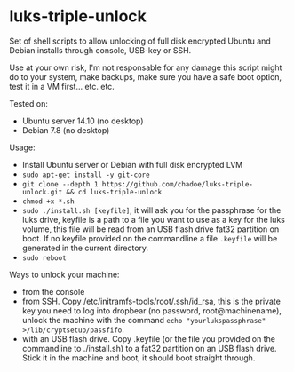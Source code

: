 # luks-triple-unlock
Set of shell scripts to allow unlocking of full disk encrypted Ubuntu and Debian installs through console, USB-key or SSH.

Use at your own risk, I'm not responsable for any damage this script might do to your system, make backups, make sure you have a safe boot option, test it in a VM first... etc. etc.

Tested on:
- Ubuntu server 14.10 (no desktop)
- Debian 7.8 (no desktop)

Usage:
- Install Ubuntu server or Debian with full disk encrypted LVM
- `sudo apt-get install -y git-core`
- `git clone --depth 1 https://github.com/chadoe/luks-triple-unlock.git && cd luks-triple-unlock`
- `chmod +x *.sh`
- `sudo ./install.sh [keyfile]`, it will ask you for the passphrase for the luks drive, keyfile is a path to a file you want to use as a key for the luks volume, this file will be read from an USB flash drive fat32 partition on boot. If no keyfile provided on the commandline a file `.keyfile` will be generated in the current directory. 
- `sudo reboot`

Ways to unlock your machine:
- from the console
- from SSH. Copy /etc/initramfs-tools/root/.ssh/id_rsa, this is the private key you need to log into dropbear (no password, root@machinename), unlock the machine with the command `echo "yourlukspassphrase" >/lib/cryptsetup/passfifo`.
- with an USB flash drive. Copy .keyfile (or the file you provided on the commandline to ./install.sh) to a fat32 partition on an USB flash drive. Stick it in the machine and boot, it should boot straight through.


